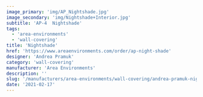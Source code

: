 ```yaml
---
image_primary: 'img/AP_Nightshade.jpg'
image_secondary: 'img/Nightshade+Interior.jpg'
subtitle: 'AP-4  Nightshade'
tags:
  - 'area-environments'
  - 'wall-covering'
title: 'Nightshade'
href: 'https://www.areaenvironments.com/order/ap-night-shade'
designer: 'Andrea Pramuk'
category: 'wall-covering'
manufacturer: 'Area Environments'
description: ''
slug: '/manufacturers/area-environments/wall-covering/andrea-pramuk-nightshade'
date: '2021-02-17'
---
```


